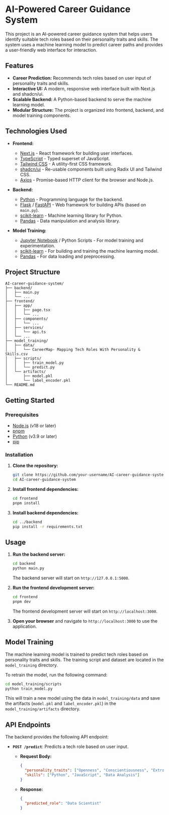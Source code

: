 # AI-Powered Career Guidance System

This project is an AI-powered career guidance system that helps users identify suitable tech roles based on their personality traits and skills. The system uses a machine learning model to predict career paths and provides a user-friendly web interface for interaction.

## Features

*   **Career Prediction:** Recommends tech roles based on user input of personality traits and skills.
*   **Interactive UI:** A modern, responsive web interface built with Next.js and shadcn/ui.
*   **Scalable Backend:** A Python-based backend to serve the machine learning model.
*   **Modular Structure:** The project is organized into frontend, backend, and model training components.

## Technologies Used

*   **Frontend:**
    *   [Next.js](https://nextjs.org/) - React framework for building user interfaces.
    *   [TypeScript](https://www.typescriptlang.org/) - Typed superset of JavaScript.
    *   [Tailwind CSS](https://tailwindcss.com/) - A utility-first CSS framework.
    *   [shadcn/ui](https://ui.shadcn.com/) - Re-usable components built using Radix UI and Tailwind CSS.
    *   [Axios](https://axios-http.com/) - Promise-based HTTP client for the browser and Node.js.

*   **Backend:**
    *   [Python](https://www.python.org/) - Programming language for the backend.
    *   [Flask](https://flask.palletsprojects.com/) / [FastAPI](https://fastapi.tiangolo.com/) - Web framework for building APIs (based on `main.py`).
    *   [scikit-learn](https://scikit-learn.org/stable/) - Machine learning library for Python.
    *   [Pandas](https://pandas.pydata.org/) - Data manipulation and analysis library.

*   **Model Training:**
    *   [Jupyter Notebook](https://jupyter.org/) / Python Scripts - For model training and experimentation.
    *   [scikit-learn](https://scikit-learn.org/stable/) - For building and training the machine learning model.
    *   [Pandas](https://pandas.pydata.org/) - For data loading and preprocessing.

## Project Structure

```
AI-career-guidance-system/
├── backend/
│   ├── main.py
│   └── ...
├── frontend/
│   ├── app/
│   │   ├── page.tsx
│   │   └── ...
│   ├── components/
│   │   └── ...
│   ├── services/
│   │   └── api.ts
│   └── ...
├── model_training/
│   ├── data/
│   │   └── CareerMap- Mapping Tech Roles With Personality & Skills.csv
│   ├── scripts/
│   │   ├── train_model.py
│   │   └── predict.py
│   └── artifacts/
│       ├── model.pkl
│       └── label_encoder.pkl
└── README.md
```

## Getting Started

### Prerequisites

*   [Node.js](https://nodejs.org/en/) (v18 or later)
*   [pnpm](https://pnpm.io/installation)
*   [Python](https://www.python.org/downloads/) (v3.9 or later)
*   [pip](https://pip.pypa.io/en/stable/installation/)

### Installation

1.  **Clone the repository:**

    ```bash
    git clone https://github.com/your-username/AI-career-guidance-system.git
    cd AI-career-guidance-system
    ```

2.  **Install frontend dependencies:**

    ```bash
    cd frontend
    pnpm install
    ```

3.  **Install backend dependencies:**

    ```bash
    cd ../backend
    pip install -r requirements.txt
    ```

## Usage

1.  **Run the backend server:**

    ```bash
    cd backend
    python main.py
    ```

    The backend server will start on `http://127.0.0.1:5000`.

2.  **Run the frontend development server:**

    ```bash
    cd frontend
    pnpm dev
    ```

    The frontend development server will start on `http://localhost:3000`.

3.  **Open your browser** and navigate to `http://localhost:3000` to use the application.

## Model Training

The machine learning model is trained to predict tech roles based on personality traits and skills. The training script and dataset are located in the `model_training` directory.

To retrain the model, run the following command:

```bash
cd model_training/scripts
python train_model.py
```

This will train a new model using the data in `model_training/data` and save the artifacts (`model.pkl` and `label_encoder.pkl`) in the `model_training/artifacts` directory.

## API Endpoints

The backend provides the following API endpoint:

*   **`POST /predict`**: Predicts a tech role based on user input.

    *   **Request Body:**
        ```json
        {
          "personality_traits": ["Openness", "Conscientiousness", "Extraversion", "Agreeableness", "Neuroticism"],
          "skills": ["Python", "JavaScript", "Data Analysis"]
        }
        ```

    *   **Response:**
        ```json
        {
          "predicted_role": "Data Scientist"
        }
        ```
      